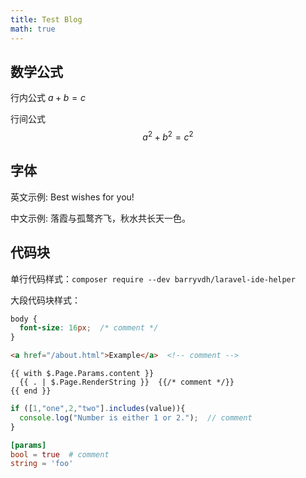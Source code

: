 ```yaml
---
title: Test Blog 
math: true
---
```


## 数学公式

行内公式 $a+b=c$

行间公式
$$
a^2 + b^2 = c^2
$$

## 字体

英文示例: Best wishes for you!

中文示例: 落霞与孤鹜齐飞，秋水共长天一色。

## 代码块

单行代码样式：`composer require --dev barryvdh/laravel-ide-helper`

大段代码块样式：

```css
body {
  font-size: 16px;  /* comment */
}
```

```html
<a href="/about.html">Example</a>  <!-- comment -->
```

```go-html-template
{{ with $.Page.Params.content }}
  {{ . | $.Page.RenderString }}  {{/* comment */}}
{{ end }}
```

```javascript
if ([1,"one",2,"two"].includes(value)){
  console.log("Number is either 1 or 2.");  // comment
}
```

```toml
[params]
bool = true  # comment
string = 'foo'
```